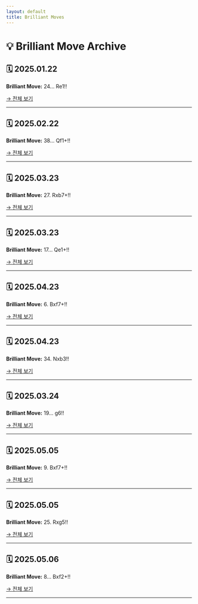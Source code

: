 ```yaml
---
layout: default
title: Brilliant Moves
---
```


# 💡 Brilliant Move Archive

## 🗓 2025.01.22
**Brilliant Move:** 24... Re1!!

[→ 전체 보기](_posts/brilliant-2025.01.22.md)

---

## 🗓 2025.02.22
**Brilliant Move:** 38... Qf1+!!

[→ 전체 보기](_posts/brilliant-2025.02.22.md)

---

## 🗓 2025.03.23
**Brilliant Move:** 27. Rxb7+!!

[→ 전체 보기](_posts/brilliant-2025.03.23.md)

---

## 🗓 2025.03.23
**Brilliant Move:** 17... Qe1+!!

[→ 전체 보기](_posts/brilliant-2025.03.23-2.md)

---

## 🗓 2025.04.23
**Brilliant Move:** 6. Bxf7+!!

[→ 전체 보기](_posts/brilliant-2025.04.23.md)

---

## 🗓 2025.04.23
**Brilliant Move:** 34. Nxb3!!

[→ 전체 보기](_posts/brilliant-2025.04.23-2.md)

---

## 🗓 2025.03.24
**Brilliant Move:** 19... g6!!

[→ 전체 보기](_posts/brilliant-2025.03.24.md)

---

## 🗓 2025.05.05
**Brilliant Move:** 9. Bxf7+!!

[→ 전체 보기](_posts/brilliant-2025.05.05.md)

---

## 🗓 2025.05.05
**Brilliant Move:** 25. Rxg5!!

[→ 전체 보기](_posts/brilliant-2025.05.05-2.md)

---

## 🗓 2025.05.06
**Brilliant Move:** 8... Bxf2+!!

[→ 전체 보기](_posts/brilliant-2025.05.06.md)

---

